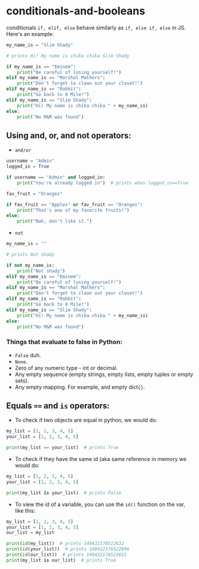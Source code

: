 # conditionals-and-booleans

conditionals `if, elif, else` behave similarly as `if, else if, else` in JS. Here's an example:

```py
my_name_is = "Slim Shady"

# prints Hi! My name is chika chika Slim Shady

if my_name_is == "Eminem":
    print("Be careful of losing yourself!")
elif my_name_is == "Marshal Mathers":
    print("Don't forget to clean out your closet!")
elif my_name_is == "Rabbit":
    print("Go back to 8 Mile!")
elif my_name_is == "Slim Shady":
    print("Hi! My name is chika chika " + my_name_is)
else:
    print("No M&M was found")
```

## Using and, or, and not operators:

- `and/or`
```py
username = "Admin"
logged_in = True

if username == "Admin" and logged_in:
    print("You're already logged in")  # prints when logged_in==True
```
```py
fav_fruit = "Oranges"

if fav_fruit == "Apples" or fav_fruit == "Oranges":
    print("That's one of my favorite fruits!")
else:
    print("Nah, don't like it.")
```
- `not`

```py
my_name_is = ""

# prints Not shady

if not my_name_is:
    print("Not shady")
elif my_name_is == "Eminem":
    print("Be careful of losing yourself!")
elif my_name_is == "Marshal Mathers":
    print("Don't forget to clean out your closet!")
elif my_name_is == "Rabbit":
    print("Go back to 8 Mile!")
elif my_name_is == "Slim Shady":
    print("Hi! My name is chika chika " + my_name_is)
else:
    print("No M&M was found")
```

### Things that evaluate to false in Python:

- `False` duh.
- `None`.
- Zero of any numeric type - int or decimal. 
- Any empty sequence (empty strings, empty lists, empty tuples or empty sets).
- Any empty mapping. For example, and empty dict`{}`.

## Equals `==` and `is` operators:

- To check if two objects are equal in python, we would do:

 ```py
my_list = [1, 2, 3, 4, 5]
your_list = [1, 2, 3, 4, 5]

print(my_list == your_list)  # prints True
 ```
 - To check if they have the same id (aka same reference in memory we would do:
 
```py
my_list = [1, 2, 3, 4, 5]
your_list = [1, 2, 3, 4, 5]

print(my_list is your_list)  # prints False

```
- To view the id of a variable, you can use the `id()` function on the var, like this:

```py
my_list = [1, 2, 3, 4, 5]
your_list = [1, 2, 3, 4, 5]
our_list = my_list

print(id(my_list))  # prints 140432176522632
print(id(your_list))  # prints 140432176522696
print(id(our_list))  # prints 140432176522632
print(my_list is our_list)  # prints True
```










